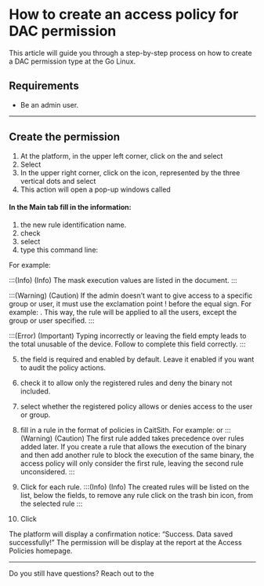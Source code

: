 # How to create an access policy for DAC permission 

This article will guide you through a step-by-step process on how to create a DAC permission type at the Go Linux.

## Requirements

* Be an admin user.

* * *

## Create the permission

1. At the  platform, in the upper left corner, click on the  and select 
2. Select 
3. In the upper right corner, click on the  icon, represented by the three vertical dots  and select 
4. This action will open a pop-up windows called 

#### In the Main tab fill in the information:

1.  the new rule identification name.
2.  check 
3.  select 
4.  type this command line:


For example: 

:::(Info) (Info)
The mask execution values are listed in the  document.
:::

:::(Warning) (Caution)
If the admin doesn’t want to give access to a specific group or user, it must use the exclamation point ! before the equal sign. For example: . This way, the rule will be applied to all the users, except the group or user specified.
:::

:::(Error) (Important)
Typing incorrectly or leaving the field empty leads to the total unusable of the device. Follow  to complete this field correctly.
:::

5.  the field is required and enabled by default. Leave it enabled if you want to audit the policy actions.
6.  check it to allow only the registered rules and deny the binary not included.
7.  select whether the registered policy allows or denies access to the user or group.
8.  fill in a rule in the format of policies in CaitSith. For example:   or 
:::(Warning) (Caution)
The first rule added takes precedence over rules added later. If you create a rule that allows the execution of the binary and then add another rule to block the execution of the same binary, the access policy will only consider the first rule, leaving the second rule  unconsidered.
:::

9. Click  for each rule.
:::(Info) (Info)
The created rules will be listed on the list, below the fields, to remove any rule click on the trash bin icon, from the selected rule
:::
10. Click 


The platform will display a confirmation notice: “Success. Data saved successfully!” The permission will be display at the report at  the Access Policies homepage.


* * *

Do you still have questions? Reach out to the 